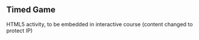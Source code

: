 ## Timed Game
HTML5 activity, to be embedded in interactive course (content changed to protect IP)
 